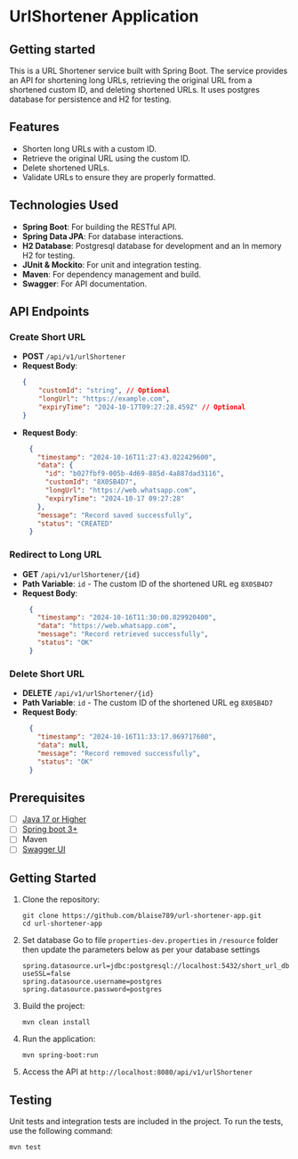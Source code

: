 # UrlShortener Application



## Getting started

This is a URL Shortener service built with Spring Boot. The service provides an API for shortening long URLs, retrieving the original URL from a shortened custom ID, and deleting shortened URLs. It uses postgres database for persistence and H2 for testing.

## Features

- Shorten long URLs with a custom ID.
- Retrieve the original URL using the custom ID.
- Delete shortened URLs.
- Validate URLs to ensure they are properly formatted.

## Technologies Used

- **Spring Boot**: For building the RESTful API.
- **Spring Data JPA**: For database interactions.
- **H2 Database**: Postgresql database for development and an In memory H2 for testing.
- **JUnit & Mockito**: For unit and integration testing.
- **Maven**: For dependency management and build.
- **Swagger**: For API documentation.

## API Endpoints

### Create Short URL

- **POST** `/api/v1/urlShortener`
- **Request Body**:
  ```json
  {
      "customId": "string", // Optional
      "longUrl": "https://example.com",
      "expiryTime": "2024-10-17T09:27:28.459Z" // Optional
  } 
  ```
- **Request Body**:
 ```json 
      {
        "timestamp": "2024-10-16T11:27:43.022429600",
        "data": {
          "id": "b027fbf9-005b-4d69-885d-4a887dad3116",
          "customId": "8X0SB4D7",
          "longUrl": "https://web.whatsapp.com",
          "expiryTime": "2024-10-17 09:27:28"
        },
        "message": "Record saved successfully",
        "status": "CREATED"
      }
```
### Redirect to Long URL

- **GET** `/api/v1/urlShortener/{id}`
- **Path Variable**: `id` - The custom ID of the shortened URL eg `8X0SB4D7`
- **Request Body**:
 ```json 
      {
        "timestamp": "2024-10-16T11:30:00.829920400",
        "data": "https://web.whatsapp.com",
        "message": "Record retrieved successfully",
        "status": "OK"
      }
```
### Delete Short URL

- **DELETE** `/api/v1/urlShortener/{id}`
- **Path Variable**: `id` - The custom ID of the shortened URL eg `8X0SB4D7`
- **Request Body**:
 ```json 
      {
        "timestamp": "2024-10-16T11:33:17.069717600",
        "data": null,
        "message": "Record removed successfully",
        "status": "OK"
      }
```
## Prerequisites

- [ ] [Java 17 or Higher](https://www.oracle.com/java/technologies/javase/17-relnote-issues.html)
- [ ] [Spring boot 3+](https://spring.io/blog/2024/05/23/spring-boot-3-3-0-available-now)
- [ ] Maven
- [ ] [Swagger UI](https://swagger.io/docs/)
## Getting Started
1. Clone the repository:
    ```
   git clone https://github.com/blaise789/url-shortener-app.git
   cd url-shortener-app
   ```
2. Set database
   Go to file `properties-dev.properties` in `/resource` folder then update the parameters below as per your database settings
    ```
   spring.datasource.url=jdbc:postgresql://localhost:5432/short_url_db?useSSL=false
   spring.datasource.username=postgres
   spring.datasource.password=postgres
   ```
3. Build the project:
   ```
   mvn clean install
   ```
4. Run the application:
   ```
   mvn spring-boot:run
   ```
5. Access the API at `http://localhost:8080/api/v1/urlShortener`

## Testing
Unit tests and integration tests are included in the project. To run the tests, use the following command:
```
mvn test
```

